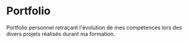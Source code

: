 # Portfolio

Portfolio personnel retraçant l'évolution de mes compétences lors des divers projets réalisés durant ma formation.

